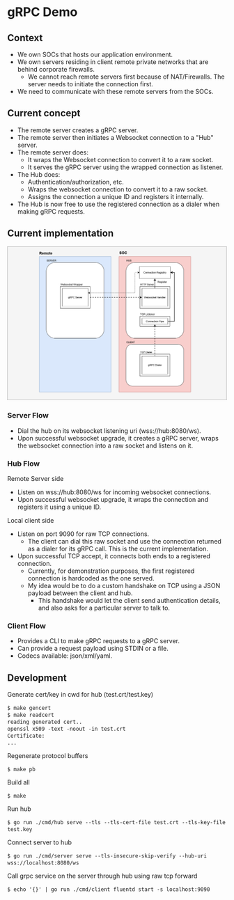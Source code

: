 # gRPC Demo

## Context
- We own SOCs that hosts our application environment.
- We own servers residing in client remote private networks that are behind corporate firewalls.
  - We cannot reach remote servers first because of NAT/Firewalls. The server needs to initiate the connection first.
- We need to communicate with these remote servers from the SOCs.

## Current concept
- The remote server creates a gRPC server.
- The remote server then initiates a Websocket connection to a "Hub" server.
- The remote server does:
  - It wraps the Websocket connection to convert it to a raw socket.
  - It serves the gRPC server using the wrapped connection as listener.
- The Hub does:
  - Authentication/authorization, etc.
  - Wraps the websocket connection to convert it to a raw socket.
  - Assigns the connection a unique ID and registers it internally.
- The Hub is now free to use the registered connection as a dialer when making gRPC requests.

## Current implementation
![Implementation Diagram 1](assets/img/implementation_diagram_1.png "Implementation Diagram 1")

### Server Flow
- Dial the hub on its websocket listening uri (wss://hub:8080/ws).
- Upon successful websocket upgrade, it creates a gRPC server, wraps the websocket connection into a raw socket and listens on it.

### Hub Flow
Remote Server side
- Listen on wss://hub:8080/ws for incoming websocket connections.
- Upon successful websocket upgrade, it wraps the connection and registers it using a unique ID.

Local client side
- Listen on port 9090 for raw TCP connections.
  - The client can dial this raw socket and use the connection returned as a dialer for its gRPC call. This is the current implementation.
- Upon successful TCP accept, it connects both ends to a registered connection.
  - Currently, for demonstration purposes, the first registered connection is hardcoded as the one served.
  - My idea would be to do a custom handshake on TCP using a JSON payload between the client and hub.
    - This handshake would let the client send authentication details, and also asks for a particular server to talk to.

### Client Flow
- Provides a CLI to make gRPC requests to a gRPC server.
- Can provide a request payload using STDIN or a file.
- Codecs available: json/xml/yaml.


## Development
Generate cert/key in cwd for hub (test.crt/test.key)
```
$ make gencert
$ make readcert
reading generated cert..
openssl x509 -text -noout -in test.crt
Certificate:
...
```

Regenerate protocol buffers
```
$ make pb
```

Build all
```
$ make
```

Run hub
```
$ go run ./cmd/hub serve --tls --tls-cert-file test.crt --tls-key-file test.key
```

Connect server to hub
```
$ go run ./cmd/server serve --tls-insecure-skip-verify --hub-uri wss://localhost:8080/ws
```

Call grpc service on the server through hub using raw tcp forward
```
$ echo '{}' | go run ./cmd/client fluentd start -s localhost:9090
```
